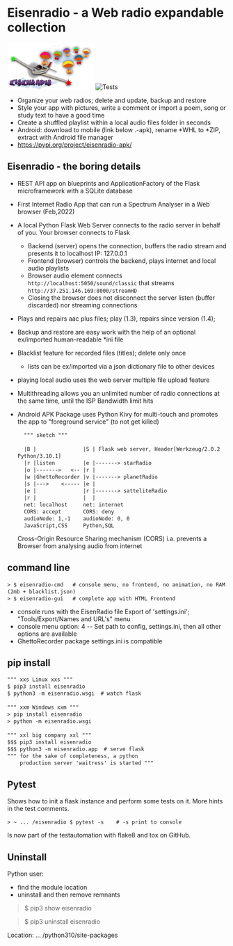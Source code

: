 Eisenradio - a Web radio expandable collection
==============================================

 ![alt logo of eisenradio](/docs/source/aircraft_logo.png)
 ![Tests](https://github.com/44xtc44/eisenradio/actions/workflows/tests.yml/badge.svg?branch=dev)
 
 * Organize your web radios; delete and update, backup and restore
 * Style your app with pictures, write a comment or import a poem, song or study text to have a good time
 * Create a shuffled playlist within a local audio files folder in seconds
 * Android: download to mobile (link below .-apk), rename *WHL to *ZIP, extract with Android file manager
 * https://pypi.org/project/eisenradio-apk/

Eisenradio - the boring details 
-------------------------------
 * REST API app on blueprints and ApplicationFactory of the Flask microframework with a SQLite database
 * First Internet Radio App that can run a Spectrum Analyser in a Web browser (Feb,2022)
 * A local Python Flask Web Server connects to the radio server in behalf of you. Your browser connects to Flask
   * Backend (server) opens the connection, buffers the radio stream and presents it to localhost IP: 127.0.0.1
   * Frontend (browser) controls the backend, plays internet and local audio playlists
   * Browser audio element connects `http://localhost:5050/sound/classic` that streams `http://37.251.146.169:8000/streamHD`
   * Closing the browser does not disconnect the server listen (buffer discarded) nor streaming connections
 * Plays and repairs aac plus files; play (1.3), repairs since version (1.4); 
 * Backup and restore are easy work with the help of an optional ex/imported human-readable *ini file
 * Blacklist feature for recorded files (titles); delete only once 
   * lists can be ex/imported via a json dictionary file to other devices
 * playing local audio uses the web server multiple file upload feature
 * Multithreading allows you an unlimited number of radio connections at the same time, until the ISP Bandwidth limit hits
 * Android APK Package uses Python Kivy for multi-touch and promotes the app to "foreground service" (to not get killed)

    
         """ sketch """  

         |B |               |S | Flask web server, Header[Werkzeug/2.0.2 Python/3.10.1]
         |r |listen         |e |-------> starRadio
         |o |------->   <-- |r |
         |w |GhettoRecorder |v |-------> planetRadio
         |s |--->    <----- |e |
         |e |               |r |-------> satteliteRadio
         |r |               |  |
         net: localhost     net: internet
         CORS: accept       CORS: deny
         audioNode: 1,-1    audioNode: 0, 0
         JavaScript,CSS     Python,SQL

    Cross-Origin Resource Sharing mechanism (CORS) 
    i.a. prevents a Browser from analysing audio from internet
    
command line 
------------

    > $ eisenradio-cmd   # console menu, no frontend, no animation, no RAM (2mb + blacklist.json)
    > $ eisenradio-gui   # complete app with HTML Frontend

 * console runs with the EisenRadio file Export of 'settings.ini'; "Tools/Export/Names and URL's" menu
 * console menu option: 4 -- Set path to config, settings.ini, then all other options are available
 * GhettoRecorder package settings.ini is compatible
 


pip install
-----------
    """ xxs Linux xxs """
    $ pip3 install eisenradio
    $ python3 -m eisenradio.wsgi  # watch flask

    """ xxm Windows xxm """
    > pip install eisenradio
    > python -m eisenradio.wsgi

    """ xxl big company xxl """
    $$$ pip3 install eisenradio
    $$$ python3 -m eisenradio.app  # serve flask
    """ for the sake of completeness, a python
        production server 'waitress' is started """

Pytest
---
Shows how to init a flask instance and perform some tests on it. More hints in the test comments.

    > ~ ... /eisenradio $ pytest -s    # -s print to console

Is now part of the testautomation with flake8 and tox on GitHub.

Uninstall
---
Python user:

* find the module location
* uninstall and then remove remnants

>$ pip3 show eisenradio

>$ pip3 uninstall eisenradio

Location: ... /python310/site-packages
